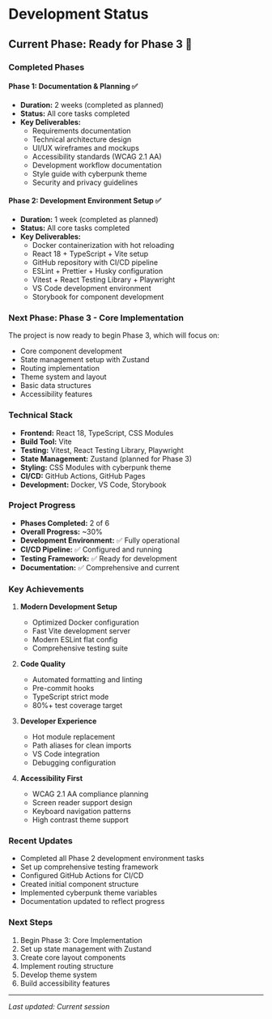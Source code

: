 # Development Status

## Current Phase: Ready for Phase 3 🚀

### Completed Phases

#### Phase 1: Documentation & Planning ✅
- **Duration:** 2 weeks (completed as planned)
- **Status:** All core tasks completed
- **Key Deliverables:**
  - Requirements documentation
  - Technical architecture design
  - UI/UX wireframes and mockups
  - Accessibility standards (WCAG 2.1 AA)
  - Development workflow documentation
  - Style guide with cyberpunk theme
  - Security and privacy guidelines

#### Phase 2: Development Environment Setup ✅
- **Duration:** 1 week (completed as planned)
- **Status:** All core tasks completed
- **Key Deliverables:**
  - Docker containerization with hot reloading
  - React 18 + TypeScript + Vite setup
  - GitHub repository with CI/CD pipeline
  - ESLint + Prettier + Husky configuration
  - Vitest + React Testing Library + Playwright
  - VS Code development environment
  - Storybook for component development

### Next Phase: Phase 3 - Core Implementation

The project is now ready to begin Phase 3, which will focus on:
- Core component development
- State management setup with Zustand
- Routing implementation
- Theme system and layout
- Basic data structures
- Accessibility features

### Technical Stack

- **Frontend:** React 18, TypeScript, CSS Modules
- **Build Tool:** Vite
- **Testing:** Vitest, React Testing Library, Playwright
- **State Management:** Zustand (planned for Phase 3)
- **Styling:** CSS Modules with cyberpunk theme
- **CI/CD:** GitHub Actions, GitHub Pages
- **Development:** Docker, VS Code, Storybook

### Project Progress

- **Phases Completed:** 2 of 6
- **Overall Progress:** ~30%
- **Development Environment:** ✅ Fully operational
- **CI/CD Pipeline:** ✅ Configured and running
- **Testing Framework:** ✅ Ready for development
- **Documentation:** ✅ Comprehensive and current

### Key Achievements

1. **Modern Development Setup**
   - Optimized Docker configuration
   - Fast Vite development server
   - Modern ESLint flat config
   - Comprehensive testing suite

2. **Code Quality**
   - Automated formatting and linting
   - Pre-commit hooks
   - TypeScript strict mode
   - 80%+ test coverage target

3. **Developer Experience**
   - Hot module replacement
   - Path aliases for clean imports
   - VS Code integration
   - Debugging configuration

4. **Accessibility First**
   - WCAG 2.1 AA compliance planning
   - Screen reader support design
   - Keyboard navigation patterns
   - High contrast theme support

### Recent Updates

- Completed all Phase 2 development environment tasks
- Set up comprehensive testing framework
- Configured GitHub Actions for CI/CD
- Created initial component structure
- Implemented cyberpunk theme variables
- Documentation updated to reflect progress

### Next Steps

1. Begin Phase 3: Core Implementation
2. Set up state management with Zustand
3. Create core layout components
4. Implement routing structure
5. Develop theme system
6. Build accessibility features

---

*Last updated: Current session*